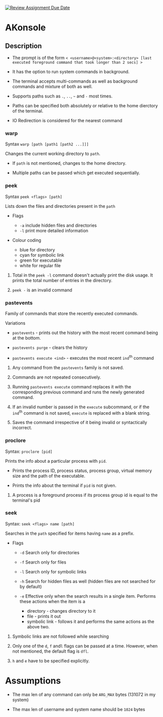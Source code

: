 [![Review Assignment Due Date](https://classroom.github.com/assets/deadline-readme-button-24ddc0f5d75046c5622901739e7c5dd533143b0c8e959d652212380cedb1ea36.svg)](https://classroom.github.com/a/76mHqLr5)
# AKonsole
## Description

- The prompt is of the form `< <username>@<system>:<directory> [last executed foreground command that took longer than 2 secs] >`

- It has the option to run system commands in background.

- The terminal accepts multi-commands as well as background commands and mixture of both as well.

- Supports paths such as `.`, `..`, `~` and `-` most times.

- Paths can be specified both absolutely or relative to the home dierctory of the terminal.

- IO Redirection is considered for the nearest command

### warp

Syntax `warp [path [path1 [path2 ...]]]`

Changes the current working directory to `path`.

* If `path` is not mentioned, changes to the home directory.

* Multiple paths can be passed which get executed sequentially.


### peek

Syntax `peek <flags> [path]`

Lists down the files and directories present in the `path`

- Flags
    - `-a` include hidden files and directories
    - `-l` print more detailed information

- Colour coding
    - blue for directory
    - cyan for symbolic link
    - green for executable
    - white for regular file

1. Total in the `peek -l` command doesn't actually print the disk usage. It prints the total number of entries in the directory.

2. `peek -` is an invalid command


### pastevents

Family of commands that store the recently executed commands. 
    

Variations 
- `pastevents` - prints out the history with the most recent command being at the bottom.
  
- `pastevents purge` - clears the history

- `pastevents execute <ind>` - executes the most recent `ind`<sup>th</sup> command



1. Any command from the `pastevents` family is not saved.

2. Commands are not repeated consecutively.

3. Running `pastevents execute` command replaces it with the corresponding previous command and runs the newly generated command.

4. If an invalid number is passed in the `execute` subcommand, or if the `ind`<sup>th</sup> command is not saved, `execute` is replaced with a blank string.

5. Saves the command irrespective of it being invalid or syntactically incorrect.



### proclore
Syntax: `proclore [pid]`

Prints the info about a particular process with `pid`.

* Prints the process ID, process status, process group, virtual memory size and the path of the executable.

* Prints the info about the terminal if `pid` is not given.



1. A process is a foreground process if its process group id is equal to the terminal's pid


### seek
Syntax: `seek <flags> name [path]`

Searches in the `path` specified for items having `name` as a prefix.


* Flags
    
    * `-d` Search only for directories
    * `-f` Search only for files
    * `-l` Search only for symbolic links
    * `-h` Search for hidden files as well (hidden files are not searched for by default)
    * `-e` Effective only when the search results in a single item. Performs these actions when the item is a 
        
        * directory - changes directory to it 
        * file - prints it out 
        * symbolic link - follows it and performs the same actions as the above two.


1. Symbolic links are not followed while searching

2. Only one of the `d`, `f` and`l` flags can be passed at a time. However, when not mentioned, the default flag is `dfl`.

3. `h` and `e` have to be specified explicitly.





# Assumptions
- The max len of any command can only be `ARG_MAX` bytes (131072 in my system)

- The max len of username and system name should be `1024` bytes
